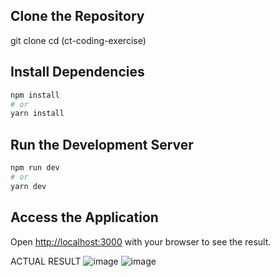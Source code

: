 ## Clone the Repository
git clone [<your-repository-link>](https://github.com/rjoshcastillo/ct-coding-exercice.git)
cd <your-project-folder>(ct-coding-exercise)

## Install Dependencies
```bash
npm install
# or
yarn install
```

## Run the Development Server
```bash
npm run dev
# or
yarn dev
```

## Access the Application
Open [http://localhost:3000](http://localhost:3000) with your browser to see the result.


ACTUAL RESULT
![image](https://github.com/user-attachments/assets/5632fdf2-b45a-483e-a1cb-f01ed0be80d8)
![image](https://github.com/user-attachments/assets/5ad001a0-9d61-491e-b08c-fc64d72fd4ba)


